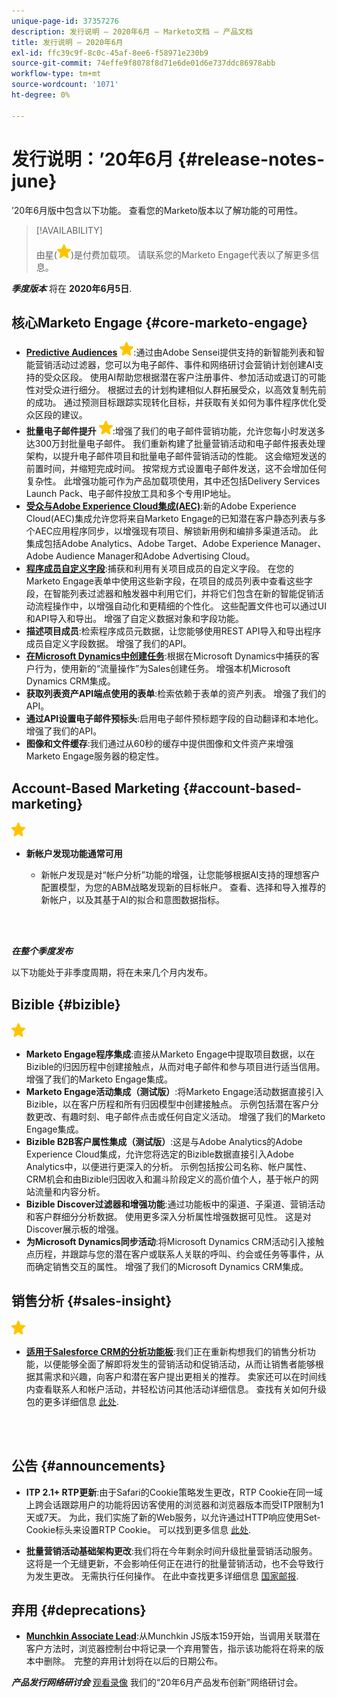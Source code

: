 ```yaml
---
unique-page-id: 37357276
description: 发行说明 — 2020年6月 — Marketo文档 — 产品文档
title: 发行说明 — 2020年6月
exl-id: ffc39c9f-8c0c-45af-8ee6-f58971e230b9
source-git-commit: 74effe9f8078f8d71e6de01d6e737ddc86978abb
workflow-type: tm+mt
source-wordcount: '1071'
ht-degree: 0%

---
```


# 发行说明：’20年6月 {#release-notes-june}

’20年6月版中包含以下功能。 查看您的Marketo版本以了解功能的可用性。

>[!AVAILABILITY]
>
>由星(![](assets/yellow-star.png))是付费加载项。 请联系您的Marketo Engage代表以了解更多信息。

**_季度版本_** 将在 **2020年6月5日**.

## 核心Marketo Engage {#core-marketo-engage}

* **[Predictive Audiences](https://experienceleague.adobe.com/docs/marketo/sky/predictive-audiences/getting-started-with-predictive-audiences.html?lang=en#predictive-audiences)** ![（星号）](assets/yellow-star.png):通过由Adobe Sensei提供支持的新智能列表和智能营销活动过滤器，您可以为电子邮件、事件和网络研讨会营销计划创建AI支持的受众区段。 使用AI帮助您根据潜在客户注册事件、参加活动或退订的可能性对受众进行细分。 根据过去的计划构建相似人群拓展受众，以高效复制先前的成功。 通过预测目标跟踪实现转化目标，并获取有关如何为事件程序优化受众区段的建议。
* **批量电子邮件提升** ![（星号）](assets/yellow-star.png):增强了我们的电子邮件营销功能，允许您每小时发送多达300万封批量电子邮件。 我们重新构建了批量营销活动和电子邮件报表处理架构，以提升电子邮件项目和批量电子邮件营销活动的性能。 这会缩短发送的前置时间，并缩短完成时间。 按常规方式设置电子邮件发送，这不会增加任何复杂性。 此增强功能可作为产品加载项使用，其中还包括Delivery Services Launch Pack、电子邮件投放工具和多个专用IP地址。
* **[受众与Adobe Experience Cloud集成(AEC)](/help/marketo/product-docs/core-marketo-concepts/smart-lists-and-static-lists/static-lists/send-a-list-to-adobe-experience-cloud.md)**:新的Adobe Experience Cloud(AEC)集成允许您将来自Marketo Engage的已知潜在客户静态列表与多个AEC应用程序同步，以增强现有项目、解锁新用例和编排多渠道活动。 此集成包括Adobe Analytics、Adobe Target、Adobe Experience Manager、Adobe Audience Manager和Adobe Advertising Cloud。
* **[程序成员自定义字段](/help/marketo/product-docs/core-marketo-concepts/programs/working-with-programs/program-member-custom-fields.md)**:捕获和利用有关项目成员的自定义字段。 在您的Marketo Engage表单中使用这些新字段，在项目的成员列表中查看这些字段，在智能列表过滤器和触发器中利用它们，并将它们包含在新的智能促销活动流程操作中，以增强自动化和更精细的个性化。 这些配置文件也可以通过UI和API导入和导出。 增强了自定义数据对象和字段功能。
* **描述项目成员**:检索程序成员元数据，让您能够使用REST API导入和导出程序成员自定义字段数据。 增强了我们的API。
* **[在Microsoft Dynamics中创建任务](/help/marketo/product-docs/core-marketo-concepts/smart-campaigns/microsoft-dynamics-flow-actions/create-task-in-microsoft.md)**:根据在Microsoft Dynamics中捕获的客户行为，使用新的“流量操作”为Sales创建任务。 增强本机Microsoft Dynamics CRM集成。
* **获取列表资产API端点使用的表单**:检索依赖于表单的资产列表。 增强了我们的API。
* **通过API设置电子邮件预标头**:启用电子邮件预标题字段的自动翻译和本地化。 增强了我们的API。
* **图像和文件缓存**:我们通过从60秒的缓存中提供图像和文件资产来增强Marketo Engage服务器的稳定性。

## Account-Based Marketing {#account-based-marketing}

![（星号）](assets/yellow-star.png)

* **新帐户发现功能通常可用**

   * 新帐户发现是对“帐户分析”功能的增强，让您能够根据AI支持的理想客户配置模型，为您的ABM战略发现新的目标帐户。 查看、选择和导入推荐的新帐户，以及其基于AI的拟合和意图数据指标。

<br> 

**_在整个季度发布_**

以下功能处于非季度周期，将在未来几个月内发布。

## Bizible {#bizible}

![（星号）](assets/yellow-star.png)

* **Marketo Engage程序集成**:直接从Marketo Engage中提取项目数据，以在Bizible的归因历程中创建接触点，从而对电子邮件和参与项目进行适当信用。 增强了我们的Marketo Engage集成。
* **Marketo Engage活动集成（测试版）**:将Marketo Engage活动数据直接引入Bizible，以在客户历程和所有归因模型中创建接触点。 示例包括潜在客户分数更改、有趣时刻、电子邮件点击或任何自定义活动。 增强了我们的Marketo Engage集成。
* **Bizible B2B客户属性集成（测试版）**:这是与Adobe Analytics的Adobe Experience Cloud集成，允许您将选定的Bizible数据直接引入Adobe Analytics中，以便进行更深入的分析。 示例包括按公司名称、帐户属性、CRM机会和由Bizible归因收入和漏斗阶段定义的高价值个人，基于帐户的网站流量和内容分析。
* **Bizible Discover过滤器和增强功能**:通过功能板中的渠道、子渠道、营销活动和客户群细分分析数据。 使用更多深入分析属性增强数据可见性。 这是对Discover展示板的增强。
* **为Microsoft Dynamics同步活动**:将Microsoft Dynamics CRM活动引入接触点历程，并跟踪与您的潜在客户或联系人关联的呼叫、约会或任务等事件，从而确定销售交互的属性。 增强了我们的Microsoft Dynamics CRM集成。

## 销售分析 {#sales-insight}

![（星号）](assets/yellow-star.png)

* **[适用于Salesforce CRM的分析功能板](/help/marketo/product-docs/marketo-sales-insight/msi-for-salesforce/features/insights-dashboard-feature-overview.md)**:我们正在重新构想我们的销售分析功能，以便能够全面了解即将发生的营销活动和促销活动，从而让销售者能够根据其需求和兴趣，向客户和潜在客户提出更相关的推荐。 卖家还可以在时间线内查看联系人和帐户活动，并轻松访问其他活动详细信息。 查找有关如何升级包的更多详细信息 [此处](/help/marketo/product-docs/marketo-sales-insight/msi-for-salesforce/configuration/configuration-for-existing-customers.md).

<br> 

## 公告 {#announcements}

* **ITP 2.1+ RTP更新**:由于Safari的Cookie策略发生更改，RTP Cookie在同一域上跨会话跟踪用户的功能将因访客使用的浏览器和浏览器版本而受ITP限制为1天或7天。 为此，我们实施了新的Web服务，以允许通过HTTP响应使用Set-Cookie标头来设置RTP Cookie。 可以找到更多信息 [此处](https://nation.marketo.com/t5/Knowledgebase/Browser-Cookie-Updates-How-Marketo-RTP-Is-Affected/ta-p/299603).

* **批量营销活动基础架构更改**:我们将在今年剩余时间升级批量营销活动服务。 这将是一个无缝更新，不会影响任何正在进行的批量营销活动，也不会导致行为发生更改。 无需执行任何操作。 在此中查找更多详细信息 [国家邮报](https://nation.marketo.com/t5/Product-Documents/Batch-Campaign-Processing-Infrastructure-Update/ta-p/301374).

## 弃用 {#deprecations}

* **[Munchkin Associate Lead](https://developers.marketo.com/blog/deprecation-of-munchkin-associate-lead-method/)**:从Munchkin JS版本159开始，当调用关联潜在客户方法时，浏览器控制台中将记录一个弃用警告，指示该功能将在将来的版本中删除。  完整的弃用计划将在以后的日期公布。

**_产品发行网络研讨会_** [观看录像](https://engage.marketo.com/June-Release-2020-On-Demand.html) 我们的“20年6月产品发布创新”网络研讨会。

